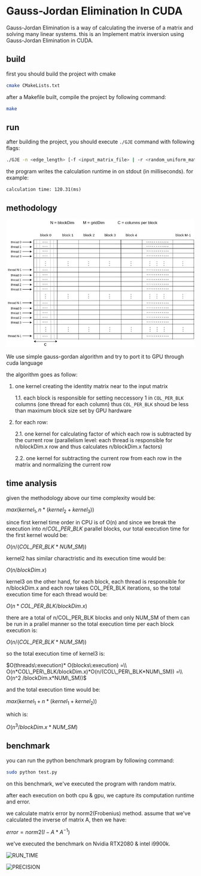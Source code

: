 # Gauss-Jordan Elimination In CUDA

Gauss-Jordan Elimination is a way of calculating the inverse of a matrix and solving many linear systems. this is an
Implement matrix inversion using Gauss-Jordan Elimination in CUDA.

## build

first you should build the project with cmake

```bash
cmake CMakeLists.txt
```

after a Makefile built, compile the project by following command:

```bash
make
```

## run

after building the project, you should execute `./GJE` command with following flags:

```bash
./GJE -n <edge_length> [-f <input_matrix_file> | -r <random_uniform_matrix>] -o <calculated_inverse_matrix_path> [-c <execute_on_cpu> | -g <execute_on_gpu>]
```

the program writes the calculation runtime in on stdout (in milliseconds). for example:

```out
calculation time: 120.31(ms)
```

## methodology

![METH](meth.jpg)

We use simple gauss-gordan algorithm and try to port it to GPU through cuda language

the algorithm goes as follow:

1. one kernel creating the identity matrix near to the input matrix

   1.1. each block is responsible for setting neccessory 1 in `COL_PER_BLK` columns (one thread for each column)
   thus `COL_PER_BLK` shoud be less than maximum block size set by GPU hardware
2. for each row:

   2.1. one kernel for calculating factor of which each row is subtracted by the current row (parallelism level: each
   thread is responsible for n/blockDim.x row and thus calculates n/blockDim.x factors)

   2.2. one kernel for subtracting the current row from each row in the matrix and normalizing the current row


## time analysis

given the methodology above our time complexity would be:

$max (kernel_1 ,n*(kernel_2 + kernel_3))$

since first kernel time order in CPU is of O(n) and since we break the execution into $n/COL\_PER\_BLK$ parallel blocks, our
total execution time for the first kernel would be: 

$O(n/(COL\_PER\_BLK * NUM\_SM))$

kernel2 has similar charactristic and its execution time would be:

$O(n/blockDim.x)$

kernel3 on the other hand, for each block, each thread is responsible for n/blockDim.x and each row takes COL_PER_BLK
iterations, so the total execution time for each thread would be:

$O(n*COL\_PER\_BLK/blockDim.x)$

there are a total of n/COL_PER_BLK blocks and only NUM_SM of them can be run in a prallel manner so the total execution
time per each block execution is:

$O(n/(COL\_PER\_BLK*NUM\_SM))$

so the total execution time of kernel3 is:

$O(threads\:execution)* O(blocks\:execution) =\\ O(n*COL\_PER\_BLK/blockDim.x)*O(n/(COL\_PER\_BLK*NUM\_SM)) =\\ O(n^2 /blockDim.x*NUM\_SM))$

and the total execution time would be:

$max(kernel_1+n*(kernel_1+kernel_2))$

which is:

$O(n^3/blockDim.x*NUM\_SM)$

## benchmark

you can run the python benchmark program by following command:

```bash
sudo python test.py 
```

on this benchmark, we've executed the program with random matrix.

after each execution on both cpu & gpu, we capture its computation runtime and error.

we calculate matrix error by norm2(Frobenius) method. assume that we've calculated the inverse of matrix A, then we
have:

$error = norm2(I-A*A^{-1})$

we've executed the benchmark on Nvidia RTX2080 & intel i9900k.

![RUN_TIME](runtime_1.jpg)

![PRECISION](precision.jpg)
